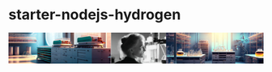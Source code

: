 # starter-nodejs-hydrogen

<img src="https://github.com/churchofscyence/resources/blob/main/banners/banner-marie-curie.png" alt="Marie Curie">

